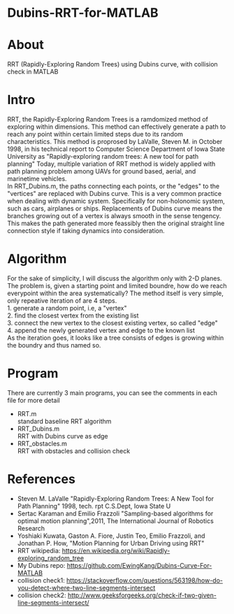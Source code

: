 # Dubins-RRT-for-MATLAB
 
# About
RRT (Rapidly-Exploring Random Trees) using Dubins curve, with collision check in MATLAB
 
# Intro
RRT, the Rapidly-Exploring Random Trees is a ramdomized method of exploring within dimensions. This method can effectively generate a path to reach any point within certain limited steps due to its random characteristics. This method is proprosed by LaValle, Steven M. in October 1998, in his technical report to Computer Science Department of Iowa State University as "Rapidly-exploring random trees: A new tool for path planning" Today, multiple variation of RRT method is widely applied with path planning problem among UAVs for ground based, aerial, and marinetime vehicles.   
In RRT_Dubins.m, the paths connecting each points, or the "edges" to the "vertices" are replaced with Dubins curve. This is a very common practice when dealing with dynamic system. Specifically for non-holonomic system, such as cars, airplanes or ships. Replacements of Dubins curve means the branches growing out of a vertex is always smooth in the sense tengency. This makes the path generated more feassibly then the original straight line connection style if taking dynamics into consideration.  
 
 
# Algorithm
For the sake of simplicity, I will discuss the algorithm only with 2-D planes. The problem is, given a starting point and limited boundre, how do we reach everypoint within the area systematically? The method itself is very simple, only repeative iteration of are 4 steps.  
    1. generate a random point, i.e, a "vertex"   
    2. find the closest vertex from the existing list   
    3. connect the new vertex to the closest existing vertex, so called "edge"   
    4. append the newly generated vertex and edge to the known list   
As the iteration goes, it looks like a tree consists of edges is growing within the boundry and thus named so.   
 
# Program
There are currently 3 main programs, you can see the comments in each file for more detail 
* RRT.m   
   standard baseline RRT algorithm   
* RRT_Dubins.m   
   RRT with Dubins curve as edge   
* RRT_obstacles.m   
   RRT with obstacles and collision check   
 
# References 
* Steven M. LaValle "Rapidly-Exploring Random Trees: A New Tool for Path Planning" 1998, tech. rpt C.S.Dept, Iowa State U 
* Sertac Karaman and Emilio Frazzoli "Sampling-based algorithms for optimal motion planning",2011, The International Journal of Robotics Research  
* Yoshiaki Kuwata, Gaston A. Fiore, Justin Teo, Emilio Frazzoli, and Jonathan P. How, "Motion Planning for Urban Driving using RRT" 
* RRT wikipedia: https://en.wikipedia.org/wiki/Rapidly-exploring_random_tree 
* My Dubins repo: https://github.com/EwingKang/Dubins-Curve-For-MATLAB 
* collision check1: https://stackoverflow.com/questions/563198/how-do-you-detect-where-two-line-segments-intersect 
* collision check2: http://www.geeksforgeeks.org/check-if-two-given-line-segments-intersect/ 
 
